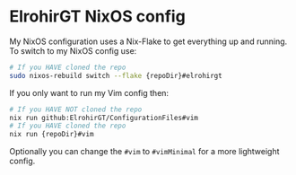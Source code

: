 # ElrohirGT NixOS config

My NixOS configuration uses a Nix-Flake to get everything up and running. To switch to my NixOS config use:
```bash
# If you HAVE cloned the repo
sudo nixos-rebuild switch --flake {repoDir}#elrohirgt
```

If you only want to run my Vim config then:
```bash
# If you HAVE NOT cloned the repo
nix run github:ElrohirGT/ConfigurationFiles#vim
# If you HAVE cloned the repo
nix run {repoDir}#vim
```

Optionally you can change the `#vim` to `#vimMinimal` for a more lightweight config.
